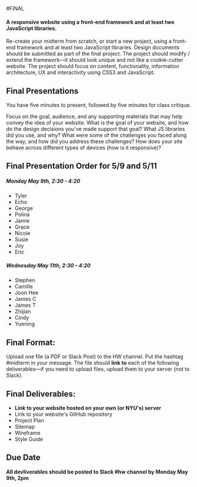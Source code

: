 #FINAL

#### A responsive website using a front-end framework and at least two JavaScript libraries.

Re-create your midterm from scratch, or start a new project, using a front-end framework and at least two JavaScript libraries. Design documents should be submitted as part of the final project. The project should modify / extend the framework—it should look unique and not like a cookie-cutter website. The project should focus on content, functionality, information architecture, UX and interactivity using CSS3 and JavaScript.

## Final Presentations
You have five minutes to present, followed by five minutes for class critique.

Focus on the goal, audience, and any supporting materials that may help convey the idea of your website. What is the goal of your website, and how do the design decisions you've made support that goal? What JS libraries did you use, and why? What were some of the challenges you faced along the way, and how did you address these challenges? How does your site behave across different types of devices (how is it responsive)?

## Final Presentation Order for 5/9 and 5/11

##### Monday May 9th, 2:30 - 4:20
* Tyler
* Echo
* George
* Polina
* Jamie
* Grace
* Nicole
* Susie
* Joy
* Eric

##### Wednesday May 11th, 2:30 - 4:20
* Stephen
* Camille
* Joon Hee
* James C
* James T
* Zhijian
* Cindy
* Yuening


<!--
## Monday 4/11/2016
Short presentations (4 minutes total, including time for feedback). Focus on the goal, audience, and any supporting materials that may help convey the idea of your website. Supporting materials could include aspects of your Project Plan (i.e. Competitive Analysis of similar websites), Wireframes, Site Map, Style Guide, and/or Mood Board. You do not need to have all of these documents finalized but should have at least two of them ready to share with the class for feedback.
-->

## Final Format:
Upload one file (a PDF or Slack Post) to the HW channel. Put the hashtag #midterm in your message. The file should **link to** each of the following deliverables—if you need to upload files, upload them to your server (not to Slack).


## Final Deliverables:
* **Link to your website hosted on your own (or NYU's) server**
* Link to your website's GitHub repository
* Project Plan
* Sitemap
* Wireframe
* Style Guide

## Due Date
**All devliverables should be posted to Slack #hw channel by Monday May 9th, 2pm**
